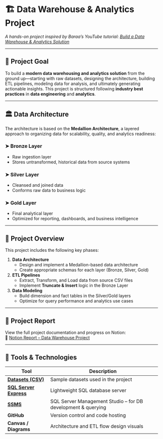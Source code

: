 # 🏗️ Data Warehouse & Analytics Project

*A hands-on project inspired by Baraa’s YouTube tutorial: [Build a Data Warehouse & Analytics Solution](https://youtu.be/9GVqKuTVANE?si=s2PsroVhGY3EvNSS)*

---

## 🎯 Project Goal

To build a **modern data warehousing and analytics solution** from the ground up—starting with raw datasets, designing the architecture, building ETL pipelines, modeling data for analysis, and ultimately generating actionable insights. This project is structured following **industry best practices** in **data engineering** and **analytics**.

---

## 🏛️ Data Architecture

The architecture is based on the **Medallion Architecture**, a layered approach to organizing data for scalability, quality, and analytics readiness:

### ➤ Bronze Layer
- Raw ingestion layer  
- Stores untransformed, historical data from source systems

### ➤ Silver Layer
- Cleansed and joined data  
- Conforms raw data to business logic

### ➤ Gold Layer
- Final analytical layer  
- Optimized for reporting, dashboards, and business intelligence

---

## 📌 Project Overview

This project includes the following key phases:

1. **Data Architecture**
    - Design and implement a Medallion-based data architecture
    - Create appropriate schemas for each layer (Bronze, Silver, Gold)
2. **ETL Pipelines**
    - Extract, Transform, and Load data from source CSV files
    - Implement **Truncate & Insert** logic in the Bronze Layer
3. **Data Modeling**
    - Build dimension and fact tables in the Silver/Gold layers
    - Optimize for query performance and analytics use cases

---

## 📄 Project Report

View the full project documentation and progress on Notion:  
🔗 [Notion Report – Data Warehouse Project](https://www.notion.so/Report-Data-Warehouse-Project-1f71a18bc9a380419e15c96dff45facb?source=copy_link)

---

## 🧰 Tools & Technologies

| Tool | Description |
|------|-------------|
| [**Datasets (CSV)**](https://github.com/DataWithBaraa/sql-data-warehouse-project/blob/main/datasets) | Sample datasets used in the project |
| [**SQL Server Express**](https://www.microsoft.com/en-us/sql-server/sql-server-downloads) | Lightweight SQL database server |
| [**SSMS**](https://learn.microsoft.com/en-us/sql/ssms/download-sql-server-management-studio-ssms?view=sql-server-ver16) | SQL Server Management Studio – for DB development & querying |
| **GitHub** | Version control and code hosting |
| **Canvas / Diagrams** | Architecture and ETL flow design visuals |
